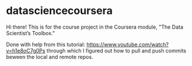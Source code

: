 # datasciencecoursera
Hi there! This is for the course project in the Coursera module, "The Data Scientist’s Toolbox."

Done with help from this tutorial: https://www.youtube.com/watch?v=h1e8oC7g0Ps through which I figured out how to pull and push commits beween the local and remote repos.

